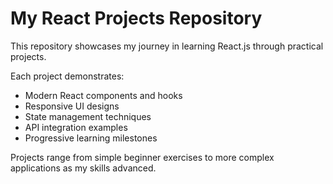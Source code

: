 # My React Projects Repository

This repository showcases my journey in learning React.js through practical projects.

Each project demonstrates:

- Modern React components and hooks
- Responsive UI designs
- State management techniques
- API integration examples
- Progressive learning milestones

Projects range from simple beginner exercises to more complex applications as my skills advanced.
